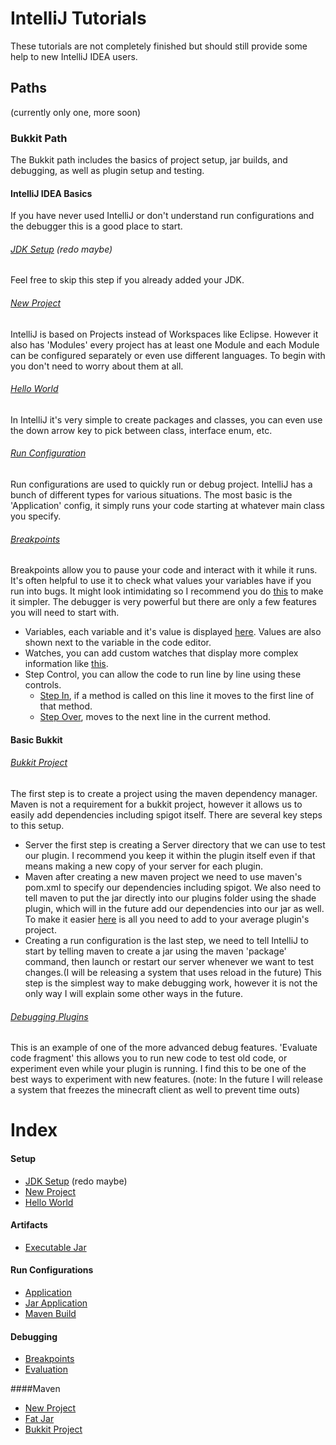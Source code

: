 # IntelliJ Tutorials
These tutorials are not completely finished but should still provide some help to new IntelliJ IDEA users.

## Paths
(currently only one, more soon)
### Bukkit Path
The Bukkit path includes the basics of project setup, jar builds, and debugging, as well as plugin setup and testing.

#### IntelliJ IDEA Basics
If you have never used IntelliJ or don't understand run configurations and the debugger this is a good place to start.
###### [JDK Setup](https://goo.gl/aM42h8) (redo maybe)
Feel free to skip this step if you already added your JDK.
###### [New Project](https://goo.gl/t9FjKP)
IntelliJ is based on Projects instead of Workspaces like Eclipse. However it also has 'Modules' every project has at least one Module and each Module can be configured separately or even use different languages. To begin with you don't need to worry about them at all.
###### [Hello World](https://goo.gl/dTPA31)
In IntelliJ it's very simple to create packages and classes, you can even use the down arrow key to pick between class, interface enum, etc.
###### [Run Configuration](https://goo.gl/9VBqRG)
Run configurations are used to quickly run or debug project.
IntelliJ has a bunch of different types for various situations. The most basic is the 'Application' config, it simply runs your code starting at whatever main class you specify.
###### [Breakpoints](https://goo.gl/LZ2GGr)
Breakpoints allow you to pause your code and interact with it while it runs. It's often helpful to use it to check what values your variables have if you run into bugs. It might look intimidating so I recommend you do [this](https://goo.gl/LjvrAh) to make it simpler. The debugger is very powerful but there are only a few features you will need to start with.
- Variables, each variable and it's value is displayed [here](https://goo.gl/q47RzV). Values are also shown next to the variable in the code editor.
- Watches, you can add custom watches that display more complex information like [this](https://goo.gl/J2LtaC).
- Step Control, you can allow the code to run line by line using these controls.
	- [Step In](https://goo.gl/oTu3PC), if a method is called on this line it moves to the first line of that method. 
	- [Step Over](https://goo.gl/No8hDk), moves to the next line in the current method.


#### Basic Bukkit
###### [Bukkit Project](https://goo.gl/URsDsm)
The first step is to create a project using the maven dependency manager. Maven is not a requirement for a bukkit project, however it allows us to easily add dependencies including spigot itself. There are several key steps to this setup.
- Server the first step is creating a Server directory that we can use to test our plugin. I recommend you keep it within the plugin itself even if that means making a new copy of your server for each plugin. 
- Maven after creating a new maven project we need to use maven's pom.xml to specify our dependencies including spigot. We also need to tell maven to put the jar directly into our plugins folder using the shade plugin, which will in the future add our dependencies into our jar as well. To make it easier [here](https://gist.github.com/Exerosis/89cade862d386ef1b476e158b3ad208d) is all you need to add to your average plugin's project.
- Creating a run configuration is the last step, we need to tell IntelliJ to start by telling maven to create a jar using the maven 'package' command, then launch or restart our server whenever we want to test changes.(I will be releasing a system that uses reload in the future) This step is the simplest way to make debugging work, however it is not the only way I will explain some other ways in the future.
###### [Debugging Plugins](https://goo.gl/Gz1Bz6)
This is an example of one of the more advanced debug features. 'Evaluate code fragment' this allows you to run new code to test old code, or experiment even while your plugin is running. I find this to be one of the best ways to experiment with new features. (note: In the future I will release a system that freezes the minecraft client as well to prevent time outs)


# Index
#### Setup
- [JDK Setup](https://goo.gl/aM42h8) (redo maybe)
- [New Project](https://goo.gl/t9FjKP)
- [Hello World](https://goo.gl/dTPA31)

#### Artifacts
- [Executable Jar](https://goo.gl/jexs8q)

#### Run Configurations
- [Application](https://goo.gl/9VBqRG)
- [Jar Application](https://goo.gl/zDWYQG)
- [Maven Build](https://goo.gl/ufYndg)

#### Debugging
- [Breakpoints](https://goo.gl/LZ2GGr)
- [Evaluation](https://goo.gl/Gz1Bz6)

####Maven
- [New Project](https://goo.gl/BEZ1qD)
- [Fat Jar](https://goo.gl/C8tZLu)
- [Bukkit Project](https://goo.gl/URsDsm)


